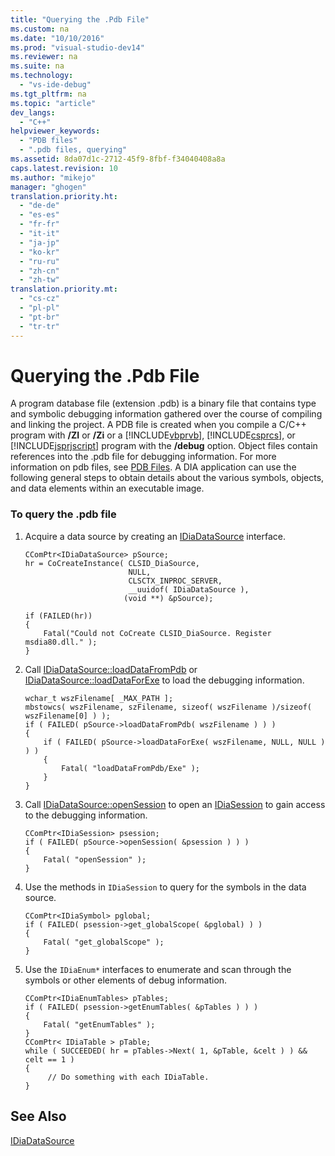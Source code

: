 ```yaml
---
title: "Querying the .Pdb File"
ms.custom: na
ms.date: "10/10/2016"
ms.prod: "visual-studio-dev14"
ms.reviewer: na
ms.suite: na
ms.technology: 
  - "vs-ide-debug"
ms.tgt_pltfrm: na
ms.topic: "article"
dev_langs: 
  - "C++"
helpviewer_keywords: 
  - "PDB files"
  - ".pdb files, querying"
ms.assetid: 8da07d1c-2712-45f9-8fbf-f34040408a8a
caps.latest.revision: 10
ms.author: "mikejo"
manager: "ghogen"
translation.priority.ht: 
  - "de-de"
  - "es-es"
  - "fr-fr"
  - "it-it"
  - "ja-jp"
  - "ko-kr"
  - "ru-ru"
  - "zh-cn"
  - "zh-tw"
translation.priority.mt: 
  - "cs-cz"
  - "pl-pl"
  - "pt-br"
  - "tr-tr"
---
```

# Querying the .Pdb File
A program database file (extension .pdb) is a binary file that contains type and symbolic debugging information gathered over the course of compiling and linking the project. A PDB file is created when you compile a C/C++ program with **/ZI** or **/Zi** or a [!INCLUDE[vbprvb](../codequality/includes/vbprvb_md.md)], [!INCLUDE[csprcs](../datatools/includes/csprcs_md.md)], or [!INCLUDE[jsprjscript](../debugger/includes/jsprjscript_md.md)] program with the **/debug** option. Object files contain references into the .pdb file for debugging information. For more information on pdb files, see [PDB Files](http://msdn.microsoft.com/1761c84e-8c2c-4632-9649-b5f99964ed3f). A DIA application can use the following general steps to obtain details about the various symbols, objects, and data elements within an executable image.  
  
### To query the .pdb file  
  
1.  Acquire a data source by creating an [IDiaDataSource](../debugger/idiadatasource.md) interface.  
  
    ```cpp#  
    CComPtr<IDiaDataSource> pSource;  
    hr = CoCreateInstance( CLSID_DiaSource,  
                           NULL,  
                           CLSCTX_INPROC_SERVER,  
                           __uuidof( IDiaDataSource ),  
                          (void **) &pSource);  
  
    if (FAILED(hr))  
    {  
        Fatal("Could not CoCreate CLSID_DiaSource. Register msdia80.dll." );  
    }  
    ```  
  
2.  Call [IDiaDataSource::loadDataFromPdb](../debugger/idiadatasource--loaddatafrompdb.md) or [IDiaDataSource::loadDataForExe](../debugger/idiadatasource--loaddataforexe.md) to load the debugging information.  
  
    ```cpp#  
    wchar_t wszFilename[ _MAX_PATH ];  
    mbstowcs( wszFilename, szFilename, sizeof( wszFilename )/sizeof( wszFilename[0] ) );  
    if ( FAILED( pSource->loadDataFromPdb( wszFilename ) ) )  
    {  
        if ( FAILED( pSource->loadDataForExe( wszFilename, NULL, NULL ) ) )  
        {  
            Fatal( "loadDataFromPdb/Exe" );  
        }  
    }  
    ```  
  
3.  Call [IDiaDataSource::openSession](../debugger/idiadatasource--opensession.md) to open an [IDiaSession](../debugger/idiasession.md) to gain access to the debugging information.  
  
    ```cpp#  
    CComPtr<IDiaSession> psession;  
    if ( FAILED( pSource->openSession( &psession ) ) )   
    {  
        Fatal( "openSession" );  
    }  
    ```  
  
4.  Use the methods in `IDiaSession` to query for the symbols in the data source.  
  
    ```cpp#  
    CComPtr<IDiaSymbol> pglobal;  
    if ( FAILED( psession->get_globalScope( &pglobal) ) )  
    {  
        Fatal( "get_globalScope" );  
    }  
    ```  
  
5.  Use the `IDiaEnum*` interfaces to enumerate and scan through the symbols or other elements of debug information.  
  
    ```cpp#  
    CComPtr<IDiaEnumTables> pTables;  
    if ( FAILED( psession->getEnumTables( &pTables ) ) )  
    {  
        Fatal( "getEnumTables" );  
    }  
    CComPtr< IDiaTable > pTable;  
    while ( SUCCEEDED( hr = pTables->Next( 1, &pTable, &celt ) ) && celt == 1 )  
    {  
         // Do something with each IDiaTable.  
    }  
    ```  
  
## See Also  
 [IDiaDataSource](../debugger/idiadatasource.md)